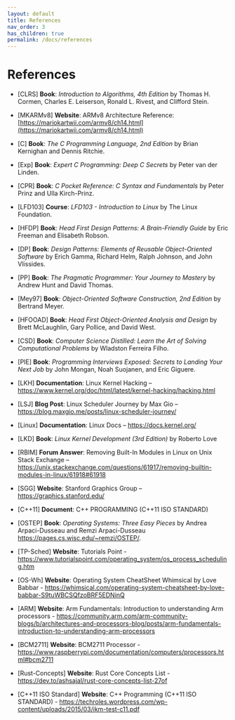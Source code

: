 ```yaml
---
layout: default
title: References
nav_order: 3
has_children: true
permalink: /docs/references
---
```


# References

* [CLRS] **Book**: *Introduction to Algorithms, 4th Edition* by Thomas H. Cormen, Charles E. Leiserson, Ronald L. Rivest, and Clifford Stein.

* [MKARMv8] **Website**: ARMv8 Architecture Reference: [https://mariokartwii.com/armv8/ch14.html](https://mariokartwii.com/armv8/ch14.html)

* [C] **Book**: *The C Programming Language, 2nd Edition* by Brian Kernighan and Dennis Ritchie.

* [Exp] **Book**: *Expert C Programming: Deep C Secrets* by Peter van der Linden.

* [CPR] **Book**: *C Pocket Reference: C Syntax and Fundamentals* by Peter Prinz and Ulla Kirch-Prinz.

* [LFD103] **Course**: *LFD103 - Introduction to Linux* by The Linux Foundation.

* [HFDP] **Book**: *Head First Design Patterns: A Brain-Friendly Guide* by Eric Freeman and Elisabeth Robson.

* [DP] **Book**: *Design Patterns: Elements of Reusable Object-Oriented Software* by Erich Gamma, Richard Helm, Ralph Johnson, and John Vlissides.

* [PP] **Book**: *The Pragmatic Programmer: Your Journey to Mastery* by Andrew Hunt and David Thomas.

* [Mey97] **Book**: *Object-Oriented Software Construction, 2nd Edition* by Bertrand Meyer.

* [HFOOAD] **Book**: *Head First Object-Oriented Analysis and Design* by Brett McLaughlin, Gary Pollice, and David West.

* [CSD] **Book**: *Computer Science Distilled: Learn the Art of Solving Computational Problems* by Wladston Ferreira Filho.

* [PIE] **Book**: *Programming Interviews Exposed: Secrets to Landing Your Next Job* by John Mongan, Noah Suojanen, and Eric Giguere.

* [LKH] **Documentation**: Linux Kernel Hacking – https://www.kernel.org/doc/html/latest/kernel-hacking/hacking.html

* [LSJ] **Blog Post**: Linux Scheduler Journey by Max Gio – https://blog.maxgio.me/posts/linux-scheduler-journey/

* [Linux] **Documentation**: Linux Docs – https://docs.kernel.org/

* [LKD] **Book**: *Linux Kernel Development (3rd Edition)* by Roberto Love

* [RBIM] **Forum Answer**: Removing Built-In Modules in Linux on Unix Stack Exchange – https://unix.stackexchange.com/questions/61917/removing-builtin-modules-in-linux/61918#61918

* [SGG] **Website**: Stanford Graphics Group – https://graphics.stanford.edu/

* [C++11] **Document**: C++ PROGRAMMING (C++11 ISO STANDARD)

* [OSTEP] **Book**: *Operating Systems: Three Easy Pieces* by Andrea Arpaci-Dusseau and Remzi Arpaci-Dusseau https://pages.cs.wisc.edu/~remzi/OSTEP/.

* [TP-Sched] **Website**: Tutorials Point - https://www.tutorialspoint.com/operating_system/os_process_scheduling.htm

* [OS-Wh] **Website**: Operating System CheatSheet Whimsical by Love Babbar - https://whimsical.com/operating-system-cheatsheet-by-love-babbar-S9tuWBCSQfzoBRF5EDNinQ

* [ARM] **Website**: Arm Fundamentals: Introduction to understanding Arm processors - https://community.arm.com/arm-community-blogs/b/architectures-and-processors-blog/posts/arm-fundamentals-introduction-to-understanding-arm-processors

* [BCM2711] **Website**: BCM2711 Processor -https://www.raspberrypi.com/documentation/computers/processors.html#bcm2711

* [Rust-Concepts] **Website**: Rust Core Concepts List - https://dev.to/ashsajal/rust-core-concepts-list-27of

* [C++11 ISO Standard] **Website**: C++ Programming (C++11 ISO STANDARD) - https://techroles.wordpress.com/wp-content/uploads/2015/03/ikm-test-c11.pdf
